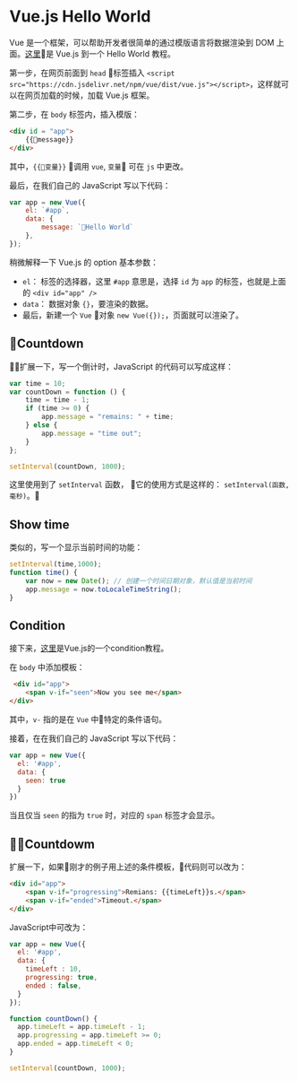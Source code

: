 # Vue.js Hello World

Vue 是一个框架，可以帮助开发者很简单的通过模版语言将数据渲染到 DOM 上面。[这里](https://scrimba.com/p/pXKqta/cQ3QVcr)是 Vue.js 到一个 Hello World 教程。

第一步，在网页前面到 `head` 标签插入 `<script src="https://cdn.jsdelivr.net/npm/vue/dist/vue.js"></script>`，这样就可以在网页加载的时候，加载 Vue.js 框架。

第二步，在 `body` 标签内，插入模版：

```html
<div id = "app">
    {{message}}
</div>
```

其中，`{{变量}}` 调用 `vue`, `变量` 可在 `js` 中更改。

最后，在我们自己的 JavaScript 写以下代码：

```js
var app = new Vue({
    el: `#app`,
    data: {
        message: `Hello World`
    },
});
```

稍微解释一下 Vue.js 的 option 基本参数：

- `el`： 标签的选择器，这里 `#app` 意思是，选择 `id` 为 `app` 的标签，也就是上面的 `<div id="app" />`
- `data`： 数据对象 `{}`，要渲染的数据。
- 最后，新建一个 `Vue` 对象 `new Vue({});`，页面就可以渲染了。



## Countdown

扩展一下，写一个倒计时，JavaScript 的代码可以写成这样：

```js
var time = 10;
var countDown = function () {
    time = time - 1;
    if (time >= 0) {
        app.message = "remains: " + time;
    } else {
        app.message = "time out";
    }
};

setInterval(countDown, 1000);
```

这里使用到了 `setInterval` 函数， 它的使用方式是这样的： `setInterval(函数, 毫秒)`。

## Show time

类似的，写一个显示当前时间的功能：

```js
setInterval(time,1000);
function time() {
    var now = new Date(); // 创建一个时间日期对象，默认值是当前时间
    app.message = now.toLocaleTimeString();
}
```

## Condition
接下来，[这里](https://scrimba.com/p/pXKqta/cEQe4SJ)是Vue.js的一个condition教程。

在 `body` 中添加模板：

```html
 <div id="app">
    <span v-if="seen">Now you see me</span>
</div>
```

其中，`v-` 指的是在 `Vue` 中特定的条件语句。

接着，在在我们自己的 JavaScript 写以下代码：
```js
var app = new Vue({
  el: '#app',
  data: {
    seen: true
  }
})
```

当且仅当 `seen` 的指为 `true` 时，对应的 `span` 标签才会显示。

## Countdowm

扩展一下，如果刚才的例子用上述的条件模板，代码则可以改为：

```html
<div id="app">
    <span v-if="progressing">Remians: {{timeLeft}}s.</span>
    <span v-if="ended">Timeout.</span>
</div>
```

JavaScript中可改为：

```js
var app = new Vue({
  el: '#app',
  data: {
    timeLeft : 10,
    progressing: true,
    ended : false,
  }
});

function countDown() {
  app.timeLeft = app.timeLeft - 1;
  app.progressing = app.timeLeft >= 0;
  app.ended = app.timeLeft < 0;
}

setInterval(countDown, 1000);
```